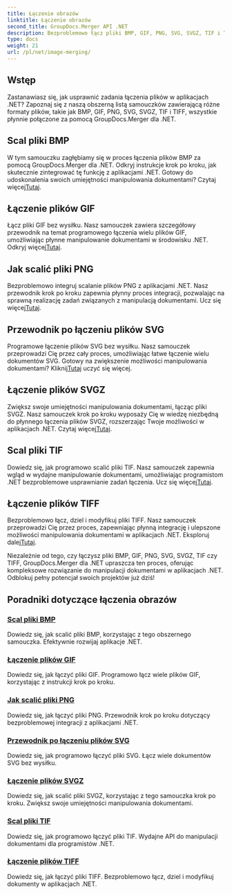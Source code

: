 ```yaml
---
title: Łączenie obrazów
linktitle: Łączenie obrazów
second_title: GroupDocs.Merger API .NET
description: Bezproblemowo łącz pliki BMP, GIF, PNG, SVG, SVGZ, TIF i TIFF za pomocą GroupDocs.Merger .NET. Efektywnie integruj manipulację dokumentami z aplikacjami .NET.
type: docs
weight: 21
url: /pl/net/image-merging/
---
```

## Wstęp

Zastanawiasz się, jak usprawnić zadania łączenia plików w aplikacjach .NET? Zapoznaj się z naszą obszerną listą samouczków zawierającą różne formaty plików, takie jak BMP, GIF, PNG, SVG, SVGZ, TIF i TIFF, wszystkie płynnie połączone za pomocą GroupDocs.Merger dla .NET.

## Scal pliki BMP

 W tym samouczku zagłębiamy się w proces łączenia plików BMP za pomocą GroupDocs.Merger dla .NET. Odkryj instrukcje krok po kroku, jak skutecznie zintegrować tę funkcję z aplikacjami .NET. Gotowy do udoskonalenia swoich umiejętności manipulowania dokumentami? Czytaj więcej[Tutaj](./merge-bmp-files/).

## Łączenie plików GIF

 Łącz pliki GIF bez wysiłku. Nasz samouczek zawiera szczegółowy przewodnik na temat programowego łączenia wielu plików GIF, umożliwiając płynne manipulowanie dokumentami w środowisku .NET. Odkryj więcej[Tutaj](./merging-gif-files/).

## Jak scalić pliki PNG

Bezproblemowo integruj scalanie plików PNG z aplikacjami .NET. Nasz przewodnik krok po kroku zapewnia płynny proces integracji, pozwalając na sprawną realizację zadań związanych z manipulacją dokumentami. Ucz się więcej[Tutaj](./how-to-merge-png-files/).

## Przewodnik po łączeniu plików SVG

 Programowe łączenie plików SVG bez wysiłku. Nasz samouczek przeprowadzi Cię przez cały proces, umożliwiając łatwe łączenie wielu dokumentów SVG. Gotowy na zwiększenie możliwości manipulowania dokumentami? Kliknij[Tutaj](./guide-merging-svg-files/) uczyć się więcej.

## Łączenie plików SVGZ

 Zwiększ swoje umiejętności manipulowania dokumentami, łącząc pliki SVGZ. Nasz samouczek krok po kroku wyposaży Cię w wiedzę niezbędną do płynnego łączenia plików SVGZ, rozszerzając Twoje możliwości w aplikacjach .NET. Czytaj więcej[Tutaj](./merging-svgz-files/).

## Scal pliki TIF

 Dowiedz się, jak programowo scalić pliki TIF. Nasz samouczek zapewnia wgląd w wydajne manipulowanie dokumentami, umożliwiając programistom .NET bezproblemowe usprawnianie zadań łączenia. Ucz się więcej[Tutaj](./merge-tif-files/).

## Łączenie plików TIFF

Bezproblemowo łącz, dziel i modyfikuj pliki TIFF. Nasz samouczek przeprowadzi Cię przez proces, zapewniając płynną integrację i ulepszone możliwości manipulowania dokumentami w aplikacjach .NET. Eksploruj dalej[Tutaj](./merging-tiff-files/).

Niezależnie od tego, czy łączysz pliki BMP, GIF, PNG, SVG, SVGZ, TIF czy TIFF, GroupDocs.Merger dla .NET upraszcza ten proces, oferując kompleksowe rozwiązanie do manipulacji dokumentami w aplikacjach .NET. Odblokuj pełny potencjał swoich projektów już dziś!
## Poradniki dotyczące łączenia obrazów
### [Scal pliki BMP](./merge-bmp-files/)
Dowiedz się, jak scalić pliki BMP, korzystając z tego obszernego samouczka. Efektywnie rozwijaj aplikacje .NET.
### [Łączenie plików GIF](./merging-gif-files/)
Dowiedz się, jak łączyć pliki GIF. Programowo łącz wiele plików GIF, korzystając z instrukcji krok po kroku.
### [Jak scalić pliki PNG](./how-to-merge-png-files/)
Dowiedz się, jak łączyć pliki PNG. Przewodnik krok po kroku dotyczący bezproblemowej integracji z aplikacjami .NET.
### [Przewodnik po łączeniu plików SVG](./guide-merging-svg-files/)
Dowiedz się, jak programowo łączyć pliki SVG. Łącz wiele dokumentów SVG bez wysiłku.
### [Łączenie plików SVGZ](./merging-svgz-files/)
Dowiedz się, jak scalić pliki SVGZ, korzystając z tego samouczka krok po kroku. Zwiększ swoje umiejętności manipulowania dokumentami.
### [Scal pliki TIF](./merge-tif-files/)
Dowiedz się, jak programowo łączyć pliki TIF. Wydajne API do manipulacji dokumentami dla programistów .NET.
### [Łączenie plików TIFF](./merging-tiff-files/)
Dowiedz się, jak łączyć pliki TIFF. Bezproblemowo łącz, dziel i modyfikuj dokumenty w aplikacjach .NET.